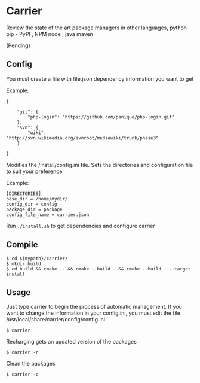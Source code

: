 Carrier
=======
Review the state of the art package managers in other languages, python pip - PyPI , NPM node , java maven

(Pending)

Config
------

You must create a file with file.json dependency information you want to get

Example:


    {

        "git": {
            "php-login": "https://github.com/panique/php-login.git"
        },
        "svn": {
            "wiki": "http://svn.wikimedia.org/svnroot/mediawiki/trunk/phase3"
        }

    }


Modifies the /install/config.ini file. Sets the directories and configuration file to suit your preference

Example:

    [DIRECTORIES]
    base_dir = /home/mydir/
    config_dir = config
    package_dir = package
    config_file_name = carrier.json
    
Run `./install.sh` to get dependencies and configure carrier

Compile
-------


    $ cd ${mypath}/carrier/
    $ mkdir build 
    $ cd build && cmake .. && cmake --build . && cmake --build . --target install


Usage
------

Just type carrier to begin the process of automatic management. If you want to change the information in your config.ini, you must edit the file /usr/local/share/carrier/config/config.ini

    $ carrier
     
Recharging gets an updated version of the packages
    
    $ carrier -r 

Clean the packages

    $ carrier -c  
    






